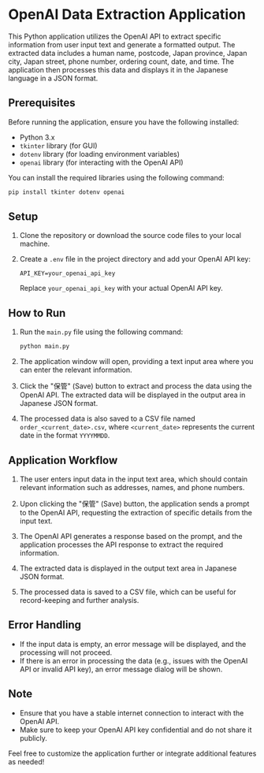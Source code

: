 # OpenAI Data Extraction Application

This Python application utilizes the OpenAI API to extract specific information from user input text and generate a formatted output. The extracted data includes a human name, postcode, Japan province, Japan city, Japan street, phone number, ordering count, date, and time. The application then processes this data and displays it in the Japanese language in a JSON format.

## Prerequisites

Before running the application, ensure you have the following installed:

- Python 3.x
- `tkinter` library (for GUI)
- `dotenv` library (for loading environment variables)
- `openai` library (for interacting with the OpenAI API)

You can install the required libraries using the following command:

```bash
pip install tkinter dotenv openai
```

## Setup

1. Clone the repository or download the source code files to your local machine.
2. Create a `.env` file in the project directory and add your OpenAI API key:

   ```plaintext
   API_KEY=your_openai_api_key
   ```

   Replace `your_openai_api_key` with your actual OpenAI API key.

## How to Run

1. Run the `main.py` file using the following command:

   ```bash
   python main.py
   ```

2. The application window will open, providing a text input area where you can enter the relevant information.

3. Click the "保管" (Save) button to extract and process the data using the OpenAI API. The extracted data will be displayed in the output area in Japanese JSON format.

4. The processed data is also saved to a CSV file named `order_<current_date>.csv`, where `<current_date>` represents the current date in the format `YYYYMMDD`.

## Application Workflow

1. The user enters input data in the input text area, which should contain relevant information such as addresses, names, and phone numbers.

2. Upon clicking the "保管" (Save) button, the application sends a prompt to the OpenAI API, requesting the extraction of specific details from the input text.

3. The OpenAI API generates a response based on the prompt, and the application processes the API response to extract the required information.

4. The extracted data is displayed in the output text area in Japanese JSON format.

5. The processed data is saved to a CSV file, which can be useful for record-keeping and further analysis.

## Error Handling

- If the input data is empty, an error message will be displayed, and the processing will not proceed.
- If there is an error in processing the data (e.g., issues with the OpenAI API or invalid API key), an error message dialog will be shown.

## Note

- Ensure that you have a stable internet connection to interact with the OpenAI API.
- Make sure to keep your OpenAI API key confidential and do not share it publicly.

Feel free to customize the application further or integrate additional features as needed!